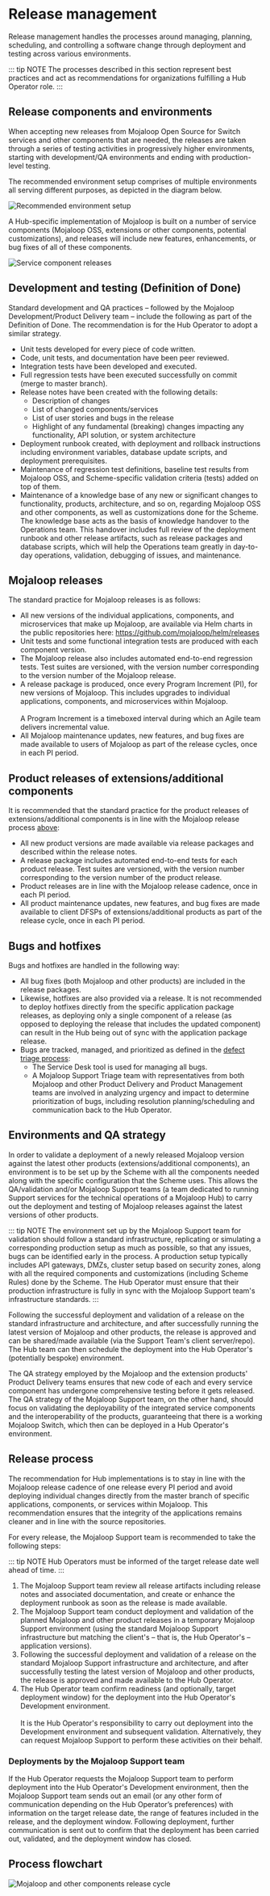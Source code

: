 # Release management

Release management handles the processes around managing, planning, scheduling, and controlling a software change through deployment and testing across various environments.

::: tip NOTE
The processes described in this section represent best practices and act as recommendations for organizations fulfilling a Hub Operator role.
:::

## Release components and environments

When accepting new releases from Mojaloop Open Source for Switch services and other components that are needed, the releases are taken through a series of testing activities in progressively higher environments, starting with development/QA environments and ending with production-level testing.

The recommended environment setup comprises of multiple environments all serving different purposes, as depicted in the diagram below.

![Recommended environment setup](/release_mgmt.png)

A Hub-specific implementation of Mojaloop is built on a number of service components (Mojaloop OSS, extensions or other components, potential customizations), and releases will include new features, enhancements, or bug fixes of all of these components. 

![Service component releases](/release_service_components.png)

## Development and testing (Definition of Done)

Standard development and QA practices – followed by the Mojaloop Development/Product Delivery team – include the following as part of the Definition of Done. The recommendation is for the Hub Operator to adopt a similar strategy. 

* Unit tests developed for every piece of code written.
* Code, unit tests, and documentation have been peer reviewed.  
* Integration tests have been developed and executed.
* Full regression tests have been executed successfully on commit (merge to master branch). 
* Release notes have been created with the following details: 
    * Description of changes 
    * List of changed components/services
    * List of user stories and bugs in the release
    * Highlight of any fundamental (breaking) changes impacting any functionality, API solution, or system architecture
* Deployment runbook created, with deployment and rollback instructions including environment variables, database update scripts, and deployment prerequisites.
* Maintenance of regression test definitions, baseline test results from Mojaloop OSS, and Scheme-specific validation criteria (tests) added on top of them.
* Maintenance of a knowledge base of any new or significant changes to functionality, products, architecture, and so on, regarding Mojaloop OSS and other components, as well as customizations done for the Scheme. The knowledge base acts as the basis of knowledge handover to the Operations team. This handover includes full review of the deployment runbook and other release artifacts, such as release packages and database scripts, which will help the Operations team greatly in day-to-day operations, validation, debugging of issues, and maintenance.

## Mojaloop releases

The standard practice for Mojaloop releases is as follows:

* All new versions of the individual applications, components, and microservices that make up Mojaloop, are available via Helm charts in the public repositories here: <https://github.com/mojaloop/helm/releases>
* Unit tests and some functional integration tests are produced with each component version.
* The Mojaloop release also includes automated end-to-end regression tests. Test suites are versioned, with the version number corresponding to the version number of the Mojaloop release. 
* A release package is produced, once every Program Increment (PI), for new versions of Mojaloop. This includes upgrades to individual applications, components, and microservices within Mojaloop. \
\
A Program Increment is a timeboxed interval during which an Agile team delivers incremental value.
* All Mojaloop maintenance updates, new features, and bug fixes are made available to users of Mojaloop as part of the release cycles, once in each PI period.

## Product releases of extensions/additional components

It is recommended that the standard practice for the product releases of extensions/additional components is in line with the Mojaloop release process [above](release-management.md#mojaloop-releases):

* All new product versions are made available via release packages and described within the release notes.
* A release package includes automated end-to-end tests for each product release. Test suites are versioned, with the version number corresponding to the version number of the product release.
* Product releases are in line with the Mojaloop release cadence, once in each PI period.
* All product maintenance updates, new features, and bug fixes are made available to client DFSPs of extensions/additional products as part of the release cycle, once in each PI period.

## Bugs and hotfixes

Bugs and hotfixes are handled in the following way:

* All bug fixes (both Mojaloop and other products) are included in the release packages.
* Likewise, hotfixes are also provided via a release. It is not recommended to deploy hotfixes directly from the specific application package releases, as deploying only a single component of a release (as opposed to deploying the release that includes the updated component) can result in the Hub being out of sync with the application package release.
* Bugs are tracked, managed, and prioritized as defined in the [defect triage process](defect-triage.md): 
    * The Service Desk tool is used for managing all bugs. 
    * A Mojaloop Support Triage team with representatives from both Mojaloop and other Product Delivery and Product Management teams are involved in analyzing urgency and impact to determine prioritization of bugs, including resolution planning/scheduling and communication back to the Hub Operator.

## Environments and QA strategy

In order to validate a deployment of a newly released Mojaloop version against the latest other products (extensions/additional components), an environment is to be set up by the Scheme with all the components needed along with the specific configuration that the Scheme uses. This allows the QA/validation and/or Mojaloop Support teams (a team dedicated to running Support services for the technical operations of a Mojaloop Hub) to carry out the deployment and testing of Mojaloop releases against the latest versions of other products.

::: tip NOTE
The environment set up by the Mojaloop Support team for validation should follow a standard infrastructure, replicating or simulating a corresponding production setup as much as possible, so that any issues, bugs can be identified early in the process. A production setup typically includes API gateways, DMZs, cluster setup based on security zones, along with all the required components and customizations (including Scheme Rules) done by the Scheme. The Hub Operator must ensure that their production infrastructure is fully in sync with the Mojaloop Support team's infrastructure standards.
::: 

Following the successful deployment and validation of a release on the standard infrastructure and architecture, and after successfully running the latest version of Mojaloop and other products, the release is approved and can be shared/made available (via the Support Team's client server/repo). The Hub team can then schedule the deployment into the Hub Operator's (potentially bespoke) environment. 

The QA strategy employed by the Mojaloop and the extension products' Product Delivery teams ensures that new code of each and every service component has undergone comprehensive testing before it gets released. The QA strategy of the Mojaloop Support team, on the other hand, should focus on validating the deployability of the integrated service components and the interoperability of the products, guaranteeing that there is a working Mojaloop Switch, which then can be deployed in a Hub Operator's environment.

## Release process

The recommendation for Hub implementations is to stay in line with the Mojaloop release cadence of one release every PI period and avoid deploying individual changes directly from the master branch of specific applications, components, or services within Mojaloop. This recommendation ensures that the integrity of the applications remains cleaner and in line with the source repositories. 

For every release, the Mojaloop Support team is recommended to take the following steps:

::: tip NOTE
Hub Operators must be informed of the target release date well ahead of time.
:::

1. The Mojaloop Support team review all release artifacts including release notes and associated documentation, and create or enhance the deployment runbook as soon as the release is made available. 
1. The Mojaloop Support team conduct deployment and validation of the planned Mojaloop and other product releases in a temporary Mojaloop Support environment (using the standard Mojaloop Support infrastructure but matching the client's – that is, the Hub Operator's – application versions). 
1. Following the successful deployment and validation of a release on the standard Mojaloop Support infrastructure and architecture, and after successfully testing the latest version of Mojaloop and other products, the release is approved and made available to the Hub Operator.
1. The Hub Operator team confirm readiness (and optionally, target deployment window) for the deployment into the Hub Operator's Development environment. \
\
It is the Hub Operator's responsibility to carry out deployment into the Development environment and subsequent validation. Alternatively, they can request Mojaloop Support to perform these activities on their behalf.

### Deployments by the Mojaloop Support team

If the Hub Operator requests the Mojaloop Support team to perform deployment into the Hub Operator's Development environment, then the Mojaloop Support team sends out an email (or any other form of communication depending on the Hub Operator’s preferences) with information on the target release date, the range of features included in the release, and the deployment window. Following deployment, further communication is sent out to confirm that the deployment has been carried out, validated, and the deployment window has closed.

## Process flowchart

![Mojaloop and other components release cycle](/release_process.png)


